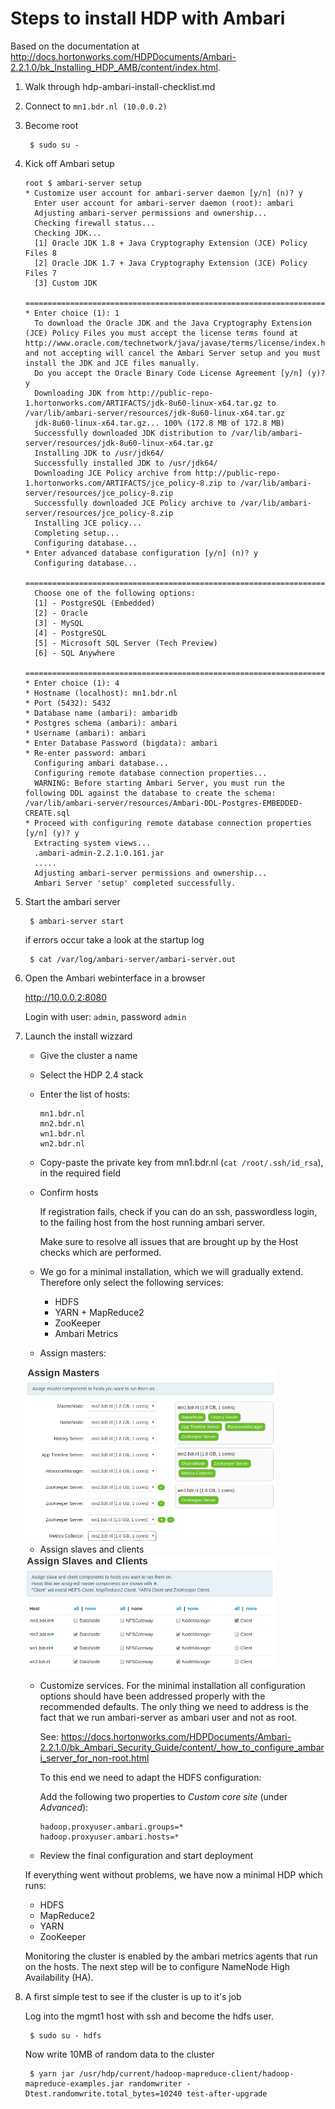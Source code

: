 # Steps to install HDP with Ambari

Based on the documentation at http://docs.hortonworks.com/HDPDocuments/Ambari-2.2.1.0/bk_Installing_HDP_AMB/content/index.html.

1. Walk through hdp-ambari-install-checklist.md

1. Connect to `mn1.bdr.nl (10.0.0.2)`

1. Become root

        $ sudo su -

1. Kick off Ambari setup

    ```
    root $ ambari-server setup
    * Customize user account for ambari-server daemon [y/n] (n)? y
      Enter user account for ambari-server daemon (root): ambari
      Adjusting ambari-server permissions and ownership...
      Checking firewall status...
      Checking JDK...
      [1] Oracle JDK 1.8 + Java Cryptography Extension (JCE) Policy Files 8
      [2] Oracle JDK 1.7 + Java Cryptography Extension (JCE) Policy Files 7
      [3] Custom JDK
      ==============================================================================
    * Enter choice (1): 1  
      To download the Oracle JDK and the Java Cryptography Extension (JCE) Policy Files you must accept the license terms found at http://www.oracle.com/technetwork/java/javase/terms/license/index.html and not accepting will cancel the Ambari Server setup and you must install the JDK and JCE files manually.
      Do you accept the Oracle Binary Code License Agreement [y/n] (y)? y
      Downloading JDK from http://public-repo-1.hortonworks.com/ARTIFACTS/jdk-8u60-linux-x64.tar.gz to /var/lib/ambari-server/resources/jdk-8u60-linux-x64.tar.gz
      jdk-8u60-linux-x64.tar.gz... 100% (172.8 MB of 172.8 MB)
      Successfully downloaded JDK distribution to /var/lib/ambari-server/resources/jdk-8u60-linux-x64.tar.gz
      Installing JDK to /usr/jdk64/
      Successfully installed JDK to /usr/jdk64/
      Downloading JCE Policy archive from http://public-repo-1.hortonworks.com/ARTIFACTS/jce_policy-8.zip to /var/lib/ambari-server/resources/jce_policy-8.zip
      Successfully downloaded JCE Policy archive to /var/lib/ambari-server/resources/jce_policy-8.zip
      Installing JCE policy...
      Completing setup...
      Configuring database...
    * Enter advanced database configuration [y/n] (n)? y
      Configuring database...
      ==============================================================================
      Choose one of the following options:
      [1] - PostgreSQL (Embedded)
      [2] - Oracle
      [3] - MySQL
      [4] - PostgreSQL
      [5] - Microsoft SQL Server (Tech Preview)
      [6] - SQL Anywhere
      ==============================================================================
    * Enter choice (1): 4
    * Hostname (localhost): mn1.bdr.nl
    * Port (5432): 5432
    * Database name (ambari): ambaridb
    * Postgres schema (ambari): ambari
    * Username (ambari): ambari
    * Enter Database Password (bigdata): ambari
    * Re-enter password: ambari
      Configuring ambari database...
      Configuring remote database connection properties...
      WARNING: Before starting Ambari Server, you must run the following DDL against the database to create the schema: /var/lib/ambari-server/resources/Ambari-DDL-Postgres-EMBEDDED-CREATE.sql
    * Proceed with configuring remote database connection properties [y/n] (y)? y
      Extracting system views...
      .ambari-admin-2.2.1.0.161.jar
      .....
      Adjusting ambari-server permissions and ownership...
      Ambari Server 'setup' completed successfully.
    ```

1. Start the ambari server

        $ ambari-server start

   if errors occur take a look at the startup log

        $ cat /var/log/ambari-server/ambari-server.out

1. Open the Ambari webinterface in a browser

    http://10.0.0.2:8080

    Login with user: `admin`, password `admin`

1. Launch the install wizzard

    * Give the cluster a name
    * Select the HDP 2.4 stack
    * Enter the list of hosts:

        ```
        mn1.bdr.nl
        mn2.bdr.nl
        wn1.bdr.nl
        wn2.bdr.nl
        ```

    * Copy-paste the private key from mn1.bdr.nl (`cat /root/.ssh/id_rsa`), in the required field
    * Confirm hosts

        If registration fails, check if you can do an ssh, passwordless login,
        to the failing host from the host running ambari server.

        Make sure to resolve all issues that are brought up by the Host checks
        which are performed.

    * We go for a minimal installation, which we will gradually extend. Therefore
      only select the following services:

      * HDFS
      * YARN + MapReduce2
      * ZooKeeper
      * Ambari Metrics

    * Assign masters:

    <img src="../img/hdp_master_config.png" width=400>


    * Assign slaves and clients

    <img src="../img/hdp_slave_client_config.png" width=400>

    * Customize services. For the minimal installation all configuration
      options should have been addressed properly with the recommended defaults.
      The only thing we need to address is the fact that we run ambari-server as
      ambari user and not as root.

      See: https://docs.hortonworks.com/HDPDocuments/Ambari-2.2.1.0/bk_Ambari_Security_Guide/content/_how_to_configure_ambari_server_for_non-root.html

      To this end we need to adapt the HDFS configuration:

      Add the following two properties to *Custom core site* (under *Advanced*):

        ```
        hadoop.proxyuser.ambari.groups=*
        hadoop.proxyuser.ambari.hosts=*
        ```

    * Review the final configuration and start deployment

    If everything went without problems, we have now a minimal HDP which runs:

    * HDFS
    * MapReduce2
    * YARN
    * ZooKeeper

    Monitoring the cluster is enabled by the ambari metrics agents that run on the
hosts. The next step will be to configure NameNode High Availability (HA).

1. A first simple test to see if the cluster is up to it's job

    Log into the mgmt1 host with ssh and become the hdfs user.

        $ sudo su - hdfs

    Now write 10MB of random data to the cluster

        $ yarn jar /usr/hdp/current/hadoop-mapreduce-client/hadoop-mapreduce-examples.jar randomwriter -Dtest.randomwrite.total_bytes=10240 test-after-upgrade
